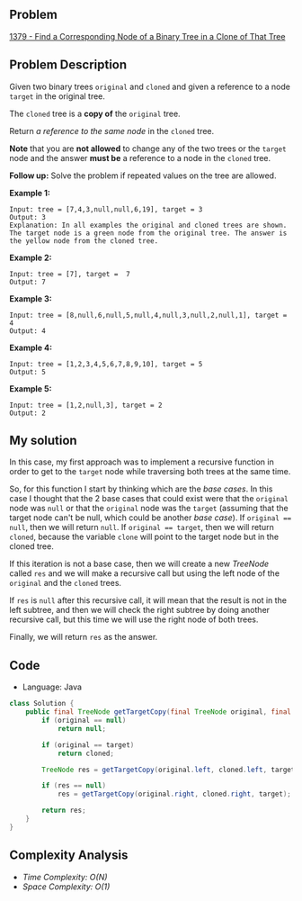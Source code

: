 
## Problem

[1379 - Find a Corresponding Node of a Binary Tree in a Clone of That Tree](https://leetcode.com/problems/find-a-corresponding-node-of-a-binary-tree-in-a-clone-of-that-tree/)

## Problem Description
Given two binary trees `original` and `cloned` and given a reference to a node `target` in the original tree.

The `cloned` tree is a __copy of__ the `original` tree.

Return _a reference to the same node_ in the `cloned` tree.

__Note__ that you are __not allowed__ to change any of the two trees or the `target` node and the answer __must be__ a reference to a node in the `cloned` tree.

__Follow up:__ Solve the problem if repeated values on the tree are allowed.

__Example 1:__
```
Input: tree = [7,4,3,null,null,6,19], target = 3
Output: 3
Explanation: In all examples the original and cloned trees are shown. The target node is a green node from the original tree. The answer is the yellow node from the cloned tree.
```

__Example 2:__
```
Input: tree = [7], target =  7
Output: 7
```

__Example 3:__
```
Input: tree = [8,null,6,null,5,null,4,null,3,null,2,null,1], target = 4
Output: 4
```

__Example 4:__
```
Input: tree = [1,2,3,4,5,6,7,8,9,10], target = 5
Output: 5
```

__Example 5:__
```
Input: tree = [1,2,null,3], target = 2
Output: 2
```


## My solution

In this case, my first approach was to implement a recursive function in order to get to the `target` node while traversing both trees at the same time.

So, for this function I start by thinking which are the _base cases_. In this case I thought that the 2 base cases that could exist were that the `original` node was `null` or that the `original` node was the `target` (assuming that the target node can't be null, which could be another _base case_). If `original == null`, then we will return `null`. If `original == target`, then we will return `cloned`, because the variable `clone` will point to the target node but in the cloned tree.

If this iteration is not a base case, then we will create a new _TreeNode_ called `res` and we will make a recursive call but using the left node of the `original` and the `cloned` trees.

If `res` is `null` after this recursive call, it will mean that the result is not in the left subtree, and then we will check the right subtree by doing another recursive call, but this time we will use the right node of both trees.

Finally, we will return `res` as the answer.

## Code

- Language: Java

```java
class Solution {
    public final TreeNode getTargetCopy(final TreeNode original, final TreeNode cloned, final TreeNode target) {
        if (original == null)
            return null;

        if (original == target)
            return cloned;

        TreeNode res = getTargetCopy(original.left, cloned.left, target);

        if (res == null)
            res = getTargetCopy(original.right, cloned.right, target);

        return res;
    }
}
```

## Complexity Analysis

- _Time Complexity: O(N)_
- _Space Complexity: O(1)_

